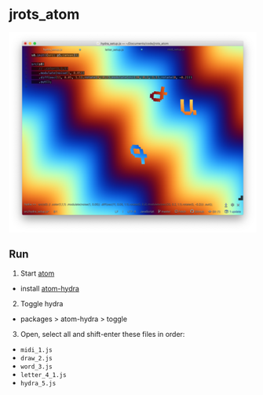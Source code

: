 # jrots_atom

![example](assets/images/jrots_example_2.png)

## Run

1. Start [atom](https://atom.io/)
 - install [atom-hydra](https://atom.io/packages/atom-hydra)
2. Toggle hydra
 - packages > atom-hydra > toggle
3. Open, select all and shift-enter these files in order:
  - `midi_1.js`
  - `draw_2.js`
  - `word_3.js` 
  - `letter_4_1.js`
  - `hydra_5.js`
